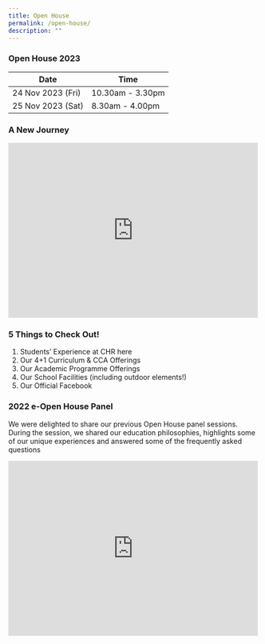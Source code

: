 ```yaml
---
title: Open House
permalink: /open-house/
description: ""
---
```

### Open House 2023

| Date | Time |
| -------- | -------- |
| 24 Nov 2023 (Fri)    | 10.30am - 3.30pm  |
| 25 Nov 2023 (Sat)    | 8.30am - 4.00pm  |


### A New Journey
<iframe width="500" height="350" src="https://www.youtube.com/embed/i5EkHJ6a5Y0" title="YouTube video player" frameborder="0" allow="accelerometer; autoplay; clipboard-write; encrypted-media; gyroscope; picture-in-picture" allowfullscreen=""></iframe>

### 5 Things to Check Out!
1.  Students’ Experience at CHR here
2.  Our 4+1 Curriculum &amp; CCA Offerings
3.  Our Academic Programme Offerings
4.  Our School Facilities (including outdoor elements!)
5.  Our Official Facebook
   
	 
### 2022 e-Open House Panel
We were delighted to share our previous Open House panel sessions. During the session, we shared our education philosophies, highlights some of our unique experiences and answered some of the frequently asked questions

<iframe width="500" height="350" src="https://www.youtube.com/embed/l60a4OTfHJs" title="YouTube video player" frameborder="0" allow="accelerometer; autoplay; clipboard-write; encrypted-media; gyroscope; picture-in-picture" allowfullscreen=""></iframe>